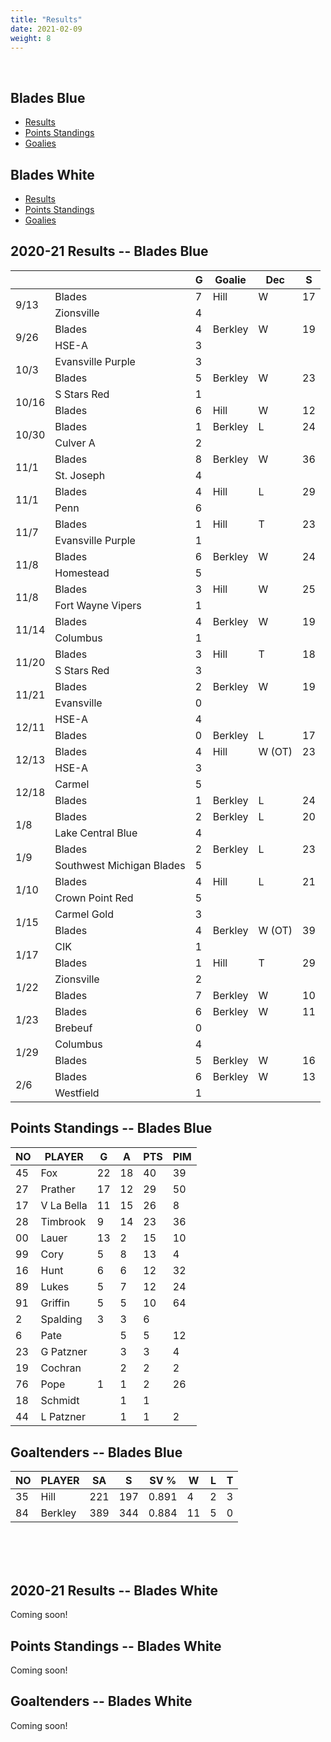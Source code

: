 ```yaml
---
title: "Results"
date: 2021-02-09
weight: 8
---
```

<div class="sponsorcontainer">
  <a id="stats-a1" href="#"><img id="stats-s1" class="image sponsor"></a>
  <a id="stats-a2" href="#"><img id="stats-s2" class="image sponsor"></a>
</div>

## Blades Blue
  * [Results](#bresults)
  * [Points Standings](#bpoints)
  * [Goalies](#bgoalies)

## Blades White
  * [Results](#wresults)
  * [Points Standings](#wpoints)
  * [Goalies](#wgoalies)


<a name="bresults"></a>2020-21 Results -- Blades Blue
------------------------------
<table>
  <thead>
    <tr>
      <th></th>
      <th></th>
      <th title="Goals">G</th>
      <th title="Goaltender">Goalie</th>
      <th title="Decision">Dec</th>
      <th title="Saves">S</th>
    </tr>
  </thead>
 <tr class="odd"><td rowspan="2">9/13</td><td>Blades</td> <td>7</td><td>Hill</td><td>W</td><td>17</td></tr><tr class="odd"><td>Zionsville</td><td>4</td><td></td><td></td><td></td></tr>
 <tr class="even"><td rowspan="2">9/26</td><td>Blades</td> <td>4</td><td>Berkley</td><td>W</td><td>19</td></tr><tr class="even"><td>HSE-A</td><td>3</td><td></td><td></td><td></td></tr>
 <tr class="odd"><td rowspan="2">10/3</td><td>Evansville Purple</td><td>3</td><td></td><td></td><td></td></tr><tr class="odd"><td>Blades</td> <td>5</td><td>Berkley</td><td>W</td><td>23</td></tr>
 <tr class="even"><td rowspan="2">10/16</td><td>S Stars Red</td><td>1</td><td></td><td></td><td></td></tr><tr class="even"><td>Blades</td> <td>6</td><td>Hill</td><td>W</td><td>12</td></tr>
 <tr class="odd"><td rowspan="2">10/30</td><td>Blades</td> <td>1</td><td>Berkley</td><td>L</td><td>24</td></tr><tr class="odd"><td>Culver A</td><td>2</td><td></td><td></td><td></td></tr>
 <tr class="even"><td rowspan="2">11/1</td><td>Blades</td> <td>8</td><td>Berkley</td><td>W</td><td>36</td></tr><tr class="even"><td>St. Joseph</td><td>4</td><td></td><td></td><td></td></tr>
 <tr class="odd"><td rowspan="2">11/1</td><td>Blades</td> <td>4</td><td>Hill</td><td>L</td><td>29</td></tr><tr class="odd"><td>Penn</td><td>6</td><td></td><td></td><td></td></tr>
 <tr class="even"><td rowspan="2">11/7</td><td>Blades</td> <td>1</td><td>Hill</td><td>T</td><td>23</td></tr><tr class="even"><td>Evansville Purple</td><td>1</td><td></td><td></td><td></td></tr>
 <tr class="odd"><td rowspan="2">11/8</td><td>Blades</td> <td>6</td><td>Berkley</td><td>W</td><td>24</td></tr><tr class="odd"><td>Homestead</td><td>5</td><td></td><td></td><td></td></tr>
 <tr class="even"><td rowspan="2">11/8</td><td>Blades</td> <td>3</td><td>Hill</td><td>W</td><td>25</td></tr><tr class="even"><td>Fort Wayne Vipers</td><td>1</td><td></td><td></td><td></td></tr>
 <tr class="odd"><td rowspan="2">11/14</td><td>Blades</td> <td>4</td><td>Berkley</td><td>W</td><td>19</td></tr><tr class="odd"><td>Columbus</td><td>1</td><td></td><td></td><td></td></tr>
 <tr class="even"><td rowspan="2">11/20</td><td>Blades</td> <td>3</td><td>Hill</td><td>T</td><td>18</td></tr><tr class="even"><td>S Stars Red</td><td>3</td><td></td><td></td><td></td></tr>
 <tr class="odd"><td rowspan="2">11/21</td><td>Blades</td> <td>2</td><td>Berkley</td><td>W</td><td>19</td></tr><tr class="odd"><td>Evansville</td><td>0</td><td></td><td></td><td></td></tr>
 <tr class="even"><td rowspan="2">12/11</td><td>HSE-A</td><td>4</td><td></td><td></td><td></td></tr><tr class="even"><td>Blades</td> <td>0</td><td>Berkley</td><td>L</td><td>17</td></tr>
 <tr class="odd"><td rowspan="2">12/13</td><td>Blades</td> <td>4</td><td>Hill</td><td>W (OT)</td><td>23</td></tr><tr class="odd"><td>HSE-A</td><td>3</td><td></td><td></td><td></td></tr>
 <tr class="even"><td rowspan="2">12/18</td><td>Carmel</td><td>5</td><td></td><td></td><td></td></tr><tr class="even"><td>Blades</td> <td>1</td><td>Berkley</td><td>L</td><td>24</td></tr>
 <tr class="odd"><td rowspan="2">1/8</td><td>Blades</td> <td>2</td><td>Berkley</td><td>L</td><td>20</td></tr><tr class="odd"><td>Lake Central Blue</td><td>4</td><td></td><td></td><td></td></tr>
 <tr class="even"><td rowspan="2">1/9</td><td>Blades</td> <td>2</td><td>Berkley</td><td>L</td><td>23</td></tr><tr class="even"><td>Southwest Michigan Blades</td><td>5</td><td></td><td></td><td></td></tr>
 <tr class="odd"><td rowspan="2">1/10</td><td>Blades</td> <td>4</td><td>Hill</td><td>L</td><td>21</td></tr><tr class="odd"><td>Crown Point Red</td><td>5</td><td></td><td></td><td></td></tr>
 <tr class="even"><td rowspan="2">1/15</td><td>Carmel Gold</td><td>3</td><td></td><td></td><td></td></tr><tr class="even"><td>Blades</td> <td>4</td><td>Berkley</td><td>W (OT)</td><td>39</td></tr>
 <tr class="odd"><td rowspan="2">1/17</td><td>CIK</td><td>1</td><td></td><td></td><td></td></tr><tr class="odd"><td>Blades</td> <td>1</td><td>Hill</td><td>T</td><td>29</td></tr>
 <tr class="even"><td rowspan="2">1/22</td><td>Zionsville</td><td>2</td><td></td><td></td><td></td></tr><tr class="even"><td>Blades</td> <td>7</td><td>Berkley</td><td>W</td><td>10</td></tr>
 <tr class="odd"><td rowspan="2">1/23</td><td>Blades</td> <td>6</td><td>Berkley</td><td>W</td><td>11</td></tr><tr class="odd"><td>Brebeuf</td><td>0</td><td></td><td></td><td></td></tr>
 <tr class="even"><td rowspan="2">1/29</td><td>Columbus</td><td>4</td><td></td><td></td><td></td></tr><tr class="even"><td>Blades</td> <td>5</td><td>Berkley</td><td>W</td><td>16</td></tr>
 <tr class="odd"><td rowspan="2">2/6</td><td>Blades</td> <td>6</td><td>Berkley</td><td>W</td><td>13</td></tr><tr class="odd"><td>Westfield</td><td>1</td><td></td><td></td><td></td></tr> 
</table>


<a name="bpoints"></a>Points Standings -- Blades Blue
----------------
<table>
  <thead>
    <tr>
      <th title="Jersey Number">NO</th> <th title="Player Name">PLAYER</th>
      <th title="Goals">G</th> <th title="Assists">A</th> <th title="Points">PTS</th> <th title="Penalty Minutes">PIM</th>
    <tr>
  </thead>
<tr><td>45</td><td>Fox</td><td>22</td><td>18</td><td>40</td><td>39</td></tr>
<tr><td>27</td><td>Prather</td><td>17</td><td>12</td><td>29</td><td>50</td></tr>
<tr><td>17</td><td>V La Bella</td><td>11</td><td>15</td><td>26</td><td>8</td></tr>
<tr><td>28</td><td>Timbrook</td><td>9</td><td>14</td><td>23</td><td>36</td></tr>
<tr><td>00</td><td>Lauer</td><td>13</td><td>2</td><td>15</td><td>10</td></tr>
<tr><td>99</td><td>Cory</td><td>5</td><td>8</td><td>13</td><td>4</td></tr>
<tr><td>16</td><td>Hunt</td><td>6</td><td>6</td><td>12</td><td>32</td></tr>
<tr><td>89</td><td>Lukes</td><td>5</td><td>7</td><td>12</td><td>24</td></tr>
<tr><td>91</td><td>Griffin</td><td>5</td><td>5</td><td>10</td><td>64</td></tr>
<tr><td>2</td><td>Spalding</td><td>3</td><td>3</td><td>6</td><td></td></tr>
<tr><td>6</td><td>Pate</td><td></td><td>5</td><td>5</td><td>12</td></tr>
<tr><td>23</td><td>G Patzner</td><td></td><td>3</td><td>3</td><td>4</td></tr>
<tr><td>19</td><td>Cochran</td><td></td><td>2</td><td>2</td><td>2</td></tr>
<tr><td>76</td><td>Pope</td><td>1</td><td>1</td><td>2</td><td>26</td></tr>
<tr><td>18</td><td>Schmidt</td><td></td><td>1</td><td>1</td><td></td></tr>
<tr><td>44</td><td>L Patzner</td><td></td><td>1</td><td>1</td><td>2</td></tr>
</table>

<a name="bgoalies"></a>Goaltenders -- Blades Blue
----------------
<table>
  <thead>
    <tr>
      <th title="Jersey Number">NO</th> <th title="Player Name">PLAYER</th>
      <th title="Shots Against">SA</th> <th title="Saves">S</th> <th title="Save Percentage">SV %</th>
      <th title="Wins">W</th>
      <th title="Losses">L</th>
      <th title="Ties">T</th>
    <tr>
  </thead>
<tr><td>35</td><td>Hill</td><td>221</td><td>197</td><td>0.891</td><td>4</td><td>2</td><td>3</td></tr>
<tr><td>84</td><td>Berkley</td><td>389</td><td>344</td><td>0.884</td><td>11</td><td>5</td><td>0</td></tr>
</table>

<br>
<br>
<br>

<a name="wresults"></a>2020-21 Results -- Blades White
------------------------------
Coming soon!

<a name="wpoints"></a>Points Standings -- Blades White
----------------
Coming soon!

<a name="wgoalies"></a>Goaltenders -- Blades White
----------------
Coming soon!
